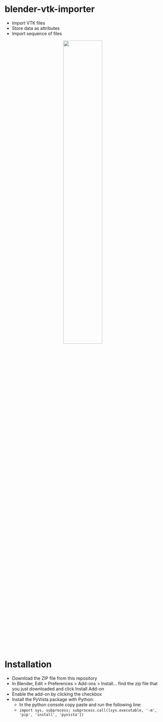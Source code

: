 # blender-vtk-importer
- Import VTK files 
- Store data as attributes
- Import sequence of files 

<p align="center">
  <img src="tpms.gif" width="50%"/>
</p>

# Installation
- Download the ZIP file from this repository
- In Blender, Edit > Preferences > Add-ons > Install... find the zip file that you just downloaded and click Install Add-on
- Enable the add-on by clicking the checkbox
- Install the PyVista package with Python:
  - In the python console copy paste and run the following line: 
  - `import sys, subprocess; subprocess.call([sys.executable, '-m', 'pip', 'install', 'pyvista'])`
